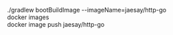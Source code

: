 ./gradlew bootBuildImage --imageName=jaesay/http-go  
docker images  
docker image push jaesay/http-go  
